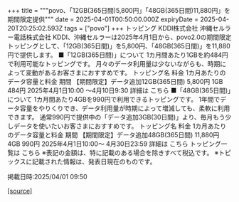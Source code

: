 +++
title = """povo、「12GB(365日間)5,800円」「48GB(365日間)11,880円」を期間限定提供"""
date = 2025-04-01T00:50:00.000Z
expiryDate = 2025-04-20T20:25:02.593Z
tags = ["povo"]
+++
トッピング KDDI株式会社 沖縄セルラー電話株式会社 KDDI、沖縄セルラーは2025年4月1日から、povo2.0の期間限定トッピングとして、「12GB(365日間)」を5,800円、「48GB(365日間)」を11,880円で提供します。 ■「12GB(365日間)」について 1カ月間あたり1GBを約484円で利用可能なトッピングです。 月々のデータ利用量は少ないながらも、時期によって変動があるお客さまにおすすめです。 トッピング名 料金 1カ月あたりのデータ容量と料金 期間 【期間限定】データ追加12GB(365日間) 5,800円 1GB 484円 2025年4月1日10:00 ～4月10日9:30 詳細は こちら ■「48GB(365日間)」について 1カ月間あたり4GBを990円で利用できるトッピングです。 1年間でデータ容量をやりくりでき、データ利用量が時期によって増減しても、柔軟に利用できます。 通常990円で提供中の「データ追加3GB(30日間)」より、毎月もう少しデータを使いたいお客さまにおすすめです。 トッピング名 料金 1カ月あたりのデータ容量と料金 期間 【期間限定】データ追加48GB(365日間) 11,880円 4GB 990円 2025年4月1日10:00～ 4月30日23:59 詳細は こちら トッピング一覧は こちら ※表記の金額は、特に記載のある場合を除きすべて税込です。 ※トピックスに記載された情報は、発表日現在のものです。

掲載日時:2025/04/01 09:50

[[source]](https://povo.jp/news/newsrelease/20250401_01/)
